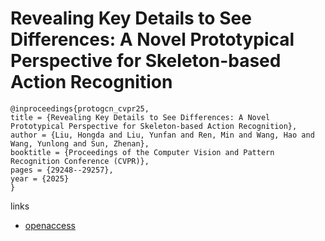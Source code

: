 # Revealing Key Details to See Differences: A Novel Prototypical Perspective for Skeleton-based Action Recognition

```
@inproceedings{protogcn_cvpr25,
title = {Revealing Key Details to See Differences: A Novel Prototypical Perspective for Skeleton-based Action Recognition},
author = {Liu, Hongda and Liu, Yunfan and Ren, Min and Wang, Hao and Wang, Yunlong and Sun, Zhenan},
booktitle = {Proceedings of the Computer Vision and Pattern Recognition Conference (CVPR)},
pages = {29248--29257},
year = {2025}
}
```

links
- [openaccess](https://openaccess.thecvf.com//content/CVPR2025/html/Liu_Revealing_Key_Details_to_See_Differences_A_Novel_Prototypical_Perspective_CVPR_2025_paper.html)
